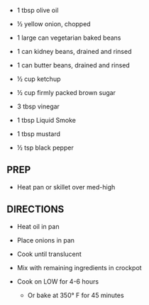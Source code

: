 - 1 tbsp olive oil

- ½ yellow onion, chopped

- 1 large can vegetarian baked beans

- 1 can kidney beans, drained and rinsed

- 1 can butter beans, drained and rinsed

- ½ cup ketchup

- ½ cup firmly packed brown sugar

- 3 tbsp vinegar

- 1 tbsp Liquid Smoke

- 1 tbsp mustard

- ½ tsp black pepper

## PREP

- Heat pan or skillet over med-high

## DIRECTIONS

- Heat oil in pan

- Place onions in pan

- Cook until translucent

- Mix with remaining ingredients in crockpot

- Cook on LOW for 4-6 hours

  - Or bake at 350° F for 45 minutes
